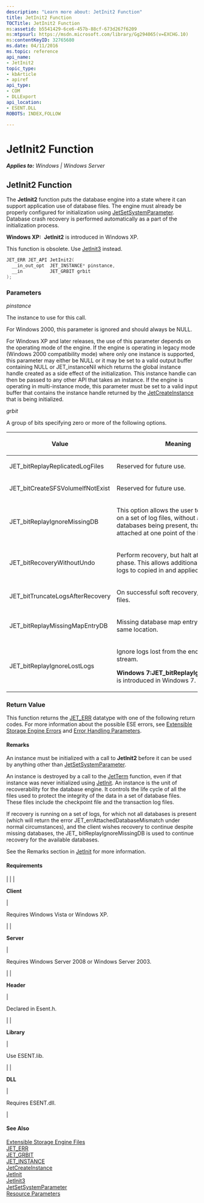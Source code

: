 ```yaml
---
description: "Learn more about: JetInit2 Function"
title: JetInit2 Function
TOCTitle: JetInit2 Function
ms:assetid: b5541429-6ce6-457b-88cf-673d267f6209
ms:mtpsurl: https://msdn.microsoft.com/library/Gg294065(v=EXCHG.10)
ms:contentKeyID: 32765680
ms.date: 04/11/2016
ms.topic: reference
api_name: 
- JetInit2
topic_type: 
- kbArticle
- apiref
api_type: 
- COM
- DLLExport
api_location: 
- ESENT.DLL
ROBOTS: INDEX,FOLLOW

---
```


# JetInit2 Function


_**Applies to:** Windows | Windows Server_

## JetInit2 Function

The **JetInit2** function puts the database engine into a state where it can support application use of database files. The engine must already be properly configured for initialization using [JetSetSystemParameter](./jetsetsystemparameter-function.md). Database crash recovery is performed automatically as a part of the initialization process.

**Windows XP:**  **JetInit2** is introduced in Windows XP.

This function is obsolete. Use [JetInit3](./jetinit3-function.md) instead.

```cpp
JET_ERR JET_API JetInit2(
  __in_out_opt  JET_INSTANCE* pinstance,
  __in          JET_GRBIT grbit
);
```

### Parameters

*pinstance*

The instance to use for this call.

For Windows 2000, this parameter is ignored and should always be NULL.

For Windows XP and later releases, the use of this parameter depends on the operating mode of the engine. If the engine is operating in legacy mode (Windows 2000 compatibility mode) where only one instance is supported, this parameter may either be NULL or it may be set to a valid output buffer containing NULL or JET_instanceNil which returns the global instance handle created as a side effect of the initialization. This instance handle can then be passed to any other API that takes an instance. If the engine is operating in multi-instance mode, this parameter must be set to a valid input buffer that contains the instance handle returned by the [JetCreateInstance](./jetcreateinstance-function.md) that is being initialized.

*grbit*

A group of bits specifying zero or more of the following options.


| <p>Value</p> | <p>Meaning</p> | 
|--------------|----------------|
| <p>JET_bitReplayReplicatedLogFiles</p> | <p>Reserved for future use.</p> | 
| <p>JET_bitCreateSFSVolumeIfNotExist</p> | <p>Reserved for future use.</p> | 
| <p>JET_bitReplayIgnoreMissingDB</p> | <p>This option allows the user to run recovery on a set of log files, without all of the databases being present, that were attached at one point of the log set.</p> | 
| <p>JET_bitRecoveryWithoutUndo</p> | <p>Perform recovery, but halt at the Undo phase. This allows additional transaction logs to copied in and applied.</p> | 
| <p>JET_bitTruncateLogsAfterRecovery</p> | <p>On successful soft recovery, truncate log files.</p> | 
| <p>JET_bitReplayMissingMapEntryDB</p> | <p>Missing database map entry default to same location.</p> | 
| <p>JET_bitReplayIgnoreLostLogs</p> | <p>Ignore logs lost from the end of the log stream.</p><p><strong>Windows 7:JET_bitReplayIgnoreLostLogs</strong> is introduced in Windows 7.</p> | 



### Return Value

This function returns the [JET_ERR](./jet-err.md) datatype with one of the following return codes. For more information about the possible ESE errors, see [Extensible Storage Engine Errors](./extensible-storage-engine-errors.md) and [Error Handling Parameters](./error-handling-parameters.md).


#### Remarks

An instance must be initialized with a call to **JetInit2** before it can be used by anything other than [JetSetSystemParameter](./jetsetsystemparameter-function.md).

An instance is destroyed by a call to the [JetTerm](./jetterm-function.md) function, even if that instance was never initialized using [JetInit](./jetinit-function.md). An instance is the unit of recoverability for the database engine. It controls the life cycle of all the files used to protect the integrity of the data in a set of database files. These files include the checkpoint file and the transaction log files.

If recovery is running on a set of logs, for which not all databases is present (which will return the error JET_errAttachedDatabaseMismatch under normal circumstances), and the client wishes recovery to continue despite missing databases, the JET_ bitReplayIgnoreMissingDB is used to continue recovery for the available databases.

See the Remarks section in [JetInit](./jetinit-function.md) for more information.

#### Requirements


| 
|
| <p><strong>Client</strong></p> | <p>Requires Windows Vista or Windows XP.</p> | 
| <p><strong>Server</strong></p> | <p>Requires Windows Server 2008 or Windows Server 2003.</p> | 
| <p><strong>Header</strong></p> | <p>Declared in Esent.h.</p> | 
| <p><strong>Library</strong></p> | <p>Use ESENT.lib.</p> | 
| <p><strong>DLL</strong></p> | <p>Requires ESENT.dll.</p> | 



#### See Also

[Extensible Storage Engine Files](./extensible-storage-engine-files.md)  
[JET_ERR](./jet-err.md)  
[JET_GRBIT](./jet-grbit.md)  
[JET_INSTANCE](./jet-instance.md)  
[JetCreateInstance](./jetcreateinstance-function.md)  
[JetInit](./jetinit-function.md)  
[JetInit3](./jetinit3-function.md)  
[JetSetSystemParameter](./jetsetsystemparameter-function.md)  
[Resource Parameters](./resource-parameters.md)
